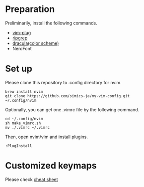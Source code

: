 # Preparation

Preliminarily, install the following commands.

- [vim-plug](https://github.com/junegunn/vim-plug)
- [ripgrep](https://github.com/BurntSushi/ripgrep)
- [dracula(color scheme)](https://github.com/dracula/dracula-theme)
- NerdFont

# Set up

Please clone this repository to .config directory for nvim.

```
brew install nvim
git clone https://github.com/simics-ja/my-vim-config.git ~/.config/nvim
```

Optionally, you can get one .vimrc file by the following command.

```
cd ~/.config/nvim
sh make_vimrc.sh
mv ./.vimrc ~/.vimrc
```

Then, open nvim/vim and install plugins.

```
:PlugInstall
```

# Customized keymaps

Please check [cheat sheet](https://github.com/simics-ja/my-vim-config/blob/main/cheatsheet.md)
